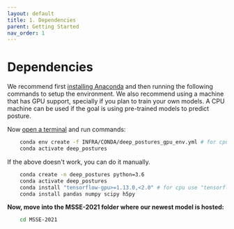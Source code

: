 ```yaml
---
layout: default
title: 1. Dependencies
parent: Getting Started
nav_order: 1
---
```


# Dependencies

We recommend first [installing Anaconda](https://www.anaconda.com/) and then running the following commands to setup the environment. We also recommend using a machine that has GPU support, specially if you plan to train your own models. A CPU machine can be used if the goal is using pre-trained models to predict posture.

Now [open a terminal](https://docs.anaconda.com/anaconda/user-guide/getting-started/#write-a-python-program-using-anaconda-prompt-or-terminal) and run commands:

```bash
    conda env create -f INFRA/CONDA/deep_postures_gpu_env.yml # for cpu use INFRA/CONDA/deep_postures_cpu_env.yml
    conda activate deep_postures
```

If the above doesn't work, you can do it manually.

```bash
    conda create -n deep_postures python=3.6
    conda activate deep_postures
    conda install "tensorflow-gpu>=1.13.0,<2.0" # for cpu use "tensorflow>=1.13.0,<2.0"
    conda install pandas numpy scipy h5py
```

**Now, move into the MSSE-2021 folder where our newest model is hosted:**


```bash
    cd MSSE-2021
```


